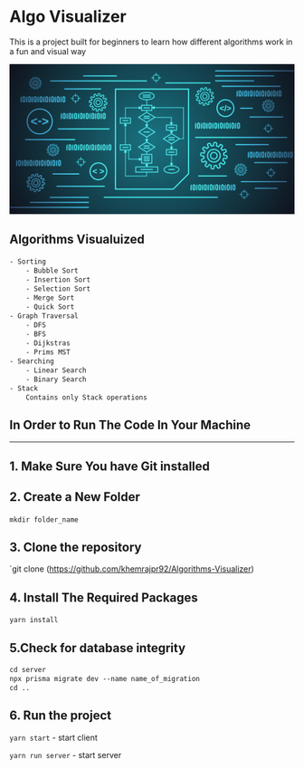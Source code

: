 # Algo Visualizer

This is a project built for beginners to learn how different algorithms work in a fun and visual way

![alt](./src/Components/Home/images/Home.png)

## Algorithms Visualuized

    - Sorting
        - Bubble Sort
        - Insertion Sort
        - Selection Sort
        - Merge Sort
        - Quick Sort
    - Graph Traversal
        - DFS
        - BFS
        - Dijkstras
        - Prims MST
    - Searching
        - Linear Search
        - Binary Search
    - Stack
        Contains only Stack operations

## In Order to Run The Code In Your Machine

----------

## 1. Make Sure You have Git installed

## 2. Create a New Folder

`mkdir folder_name`

## 3. Clone the repository

`git clone (https://github.com/khemrajpr92/Algorithms-Visualizer)

## 4. Install The Required Packages

`yarn install`

## 5.Check for database integrity 

    cd server
    npx prisma migrate dev --name name_of_migration
    cd ..

## 6. Run the project

`yarn start` - start client

`yarn run server` - start server
